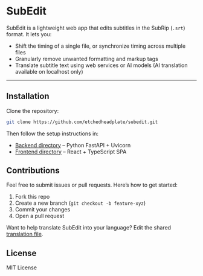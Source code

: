 # SubEdit

SubEdit is a lightweight web app that edits subtitles in the SubRip (`.srt`) format. It lets you:
- Shift the timing of a single file, or synchronize timing across multiple files
- Granularly remove unwanted formatting and markup tags
- Translate subtitle text using web services or AI models (AI translation available on localhost only)

---

## Installation

Clone the repository:

```bash
git clone https://github.com/etchedheadplate/subedit.git
```

Then follow the setup instructions in:
- [Backend directory](./backend/) – Python FastAPI + Uvicorn
- [Frontend directory](./frontend/) – React + TypeScript SPA

## Contributions

Feel free to submit issues or pull requests. Here’s how to get started:
1. Fork this repo
2. Create a new branch (`git checkout -b feature-xyz`)
3. Commit your changes
4. Open a pull request

Want to help translate SubEdit into your language? Edit the shared [translation file](./shared/translation.json).

## License

MIT License
